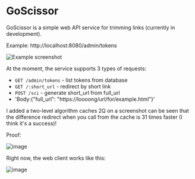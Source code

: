 # GoScissor

GoScissor is a simple web API service for trimming links (currently in development).

Example: http://localhost:8080/admin/tokens

![Example screenshot](https://github.com/Konstant1nov1ch/GoScissor/assets/105445251/7dfbfcef-aa0a-4475-b8c7-fabd67c15250.png)

At the moment, the service supports 3 types of requests:

- `GET /admin/tokens` - list tokens from database
- `GET /:short_url` - redirect by short link
- `POST /sci` - generate short_url from full_url
- 'Body:{"full_url": "https://loooong/url/for/example.html"}'


I added a two-level algorithm caches 2Q on a screenshot can be seen that the difference redirect when you call from the cache is 31 times faster (I think it's a success)!

Proof: 

![image](https://github.com/Konstant1nov1ch/GoScissor/assets/105445251/e50d6bd4-7553-4943-98b4-c7e581ae7a91)

Right now, the web client works like this:

![image](https://github.com/Konstant1nov1ch/GoScissor/assets/105445251/2dc77992-ee54-40bc-9cb2-afa7ca2b2154)

